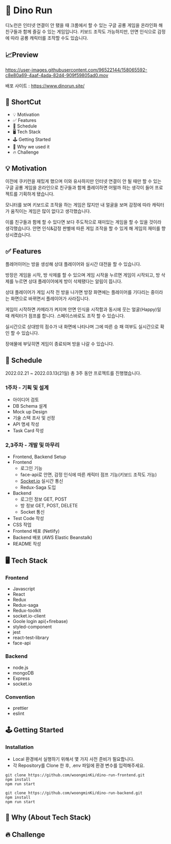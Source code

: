 # 🦖 Dino Run

디노런은 인터넷 연결이 안 됐을 때 크롬에서 할 수 있는 구글 공룡 게임을 온라인화 해 친구들과 함께 즐길 수 있는 게임입니다.
키보드 조작도 가능하지만, 안면 인식으로 감정에 따라 공룡 캐릭터를 조작할 수도 있습니다.

## 📈Preview

https://user-images.githubusercontent.com/96522144/158065592-c8e80a69-4aaf-4ada-82d4-909f59805ad0.mov

배포 사이트 : https://www.dinorun.site/

## 🚀 ShortCut

- 💡 Motivation
- ✅ Features
- 📅 Schedule
- 🖥 Tech Stack
- 🕹 Getting Started
- 🤔 Why we used it
- 🔥 Challenge

## 💡 Motivation

이전에 쿠키런을 재밌게 했으며 이와 유사하지만 인터넷 연결이 안 될 때만 할 수 있는 구글 공룡 게임을 온라인으로 친구들과 함께 플레이하면 어떨까 하는 생각이 들어 프로젝트를 기획하게 됐습니다.

모니터를 보며 키보드로 조작을 하는 게임은 많지만 내 얼굴을 보며 감정에 따라 캐릭터가 움직이는 게임은 많이 없다고 생각했습니다. 

이를 친구들과 함께 할 수 있다면 보다 주도적으로 재미있는 게임을 할 수 있을 것이라 생각했습니다. 안면 인식&감정 판별에 따른 게임 조작을 할 수 있게 해 게임의 재미를 향상시켰습니다.


## ✅ Features

플레어이어는 방을 생성해 상대 플레이어와 실시간 대전을 할 수 있습니다.

방장은 게임을 시작, 방 삭제를 할 수 있으며 게임 시작을 누르면 게임이 시작되고, 방 삭제를 누르면 상대 플레이어에게 방이 삭제됐다는 알림이 뜹니다.

상대 플레이어가 게임 시작 전 방을 나가면 방장 화면에는 플레이어를 기다리는 중이라는 화면으로 바뀌면서 플레이어가 사라집니다.

게임이 시작하면 카메라가 켜지며 안면 인식을 시작함과 동시에 웃는 얼굴(Happy)일 때 캐릭터가 점프를 합니다. 스페이스바로도 조작 할 수 있습니다.

실시간으로 상대방의 점수가 내 화면에 나타나며 그에 따른 승 패 여부도 실시간으로 확인 할 수 있습니다.

장애물에 부딪히면 게임이 종료되며 방을 나갈 수 있습니다.

## 📅 Schedule

2022.02.21 ~ 2022.03.13(21일)
총 3주 동안 프로젝트를 진행했습니다.

### 1주차 - 기획 및 설계

- 아이디어 검토
- DB Schema 설계
- Mock up Design
- 기술 스택 조사 및 선정
- API 명세 작성
- Task Card 작성

### 2,3주차 - 개발 및 마무리

- Frontend, Backend Setup
- Frontend
    - 로그인 기능
    - face-api로 안면, 감정 인식에 따른 캐릭터 점프 기능(키보드 조작도 가능)
    - [Socket.io](http://Socket.io) 실시간 통신
    - Redux-Saga 도입
- Backend
    - 로그인 정보 GET, POST
    - 방 정보 GET, POST, DELETE
    - Socket 통신
- Test Code 작성
- CSS 작업
- Frontend 배포 (Netlify)
- Backend 배포 (AWS Elastic Beanstalk)
- README 작성


## 🖥 Tech Stack

### Frontend
- Javascript
- React
- Redux
- Redux-saga
- Redux-toolkit
- socket.io-client
- Goole login api(+firebase)
- styled-component
- jest
- react-test-library
- face-api

### Backend
- node.js
- mongoDB
- Express
- socket.io

### Convention
- prettier
- eslint

## 🕹 Getting Started

### Installation

- Local 환경에서 실행하기 위해서 몇 가지 사전 준비가 필요합니다.
- 각 Repository를 Clone 한 후, .env 파일에 환경 변수를 입력해주세요.

```
git clone https://github.com/woongminKi/dino-run-frontend.git
npm install
npm run start
```

```
git clone https://github.com/woongminKi/dino-run-backend.git
npm install
npm run start
```


## 🤔 Why (About Tech Stack)



## 🔥 Challenge


